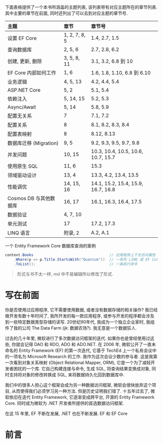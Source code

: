 下面表格提供了一个本书所涵盖的主题列表, 该列表带有对应主题所在的章节列表. 其中主要的章节在前面, 同时还列出了可以去到对应主题的章节号.

| 主题                   | 章节          | 章节号                             |
| :--------------------- | :------------ | :--------------------------------- |
| 设置 EF Core           | 1, 2, 7, 8, 5 | 1.4, 2.7, 1.5                      |
| 查询数据库             | 2, 5, 6       | 2.7, 2.8, 6.2                      |
| 创建, 更新, 删除       | 3, 5, 8, 11   | 3.1, 3.2, 6.8 到 10                |
| EF Core 内部如何工作   | 1, 6          | 1.6, 1.8, 1.10, 6.8 到 6.10        |
| 业务逻辑               | 4, 5, 13      | 4.2, 4.4, 5.4                      |
| ASP.NET Core           | 5, 2          | 5.1, 5.4                           |
| 依赖注入               | 5, 14, 15     | 5.2, 5.3                           |
| Async/Await            | 5, 14         | 5.8, 5.9                           |
| 配置无关系             | 7             | 7.1, 7.2                           |
| 配置关系               | 8             | 8.1, 8.2, 8.3, 8.4                 |
| 配置表映射             | 8             | 8.12, 8.13                         |
| 数据库迁移 (Migration) | 9, 5          | 9.2, 9.3, 9.5, 9.7, 9.8            |
| 并发问题               | 10, 15        | 10.3, 10.4, 10.5, 10.6, 10.7, 15.7 |
| 使用原生 SQL           | 11, 6         | 15.3                               |
| 领域驱动设计           | 13, 4         | 13.3, 4.2, 13.4, 13.5              |
| 性能调优               | 14, 15, 16    | 14.1, 15.2, 15.4, 15.9, 16.7, 16.8 |
| Cosmos DB 与其他数据库 | 16, 17        | 16.1, 16.3, 16.4, 17.5             |
| 数据验证               | 4, 7, 10      |                                    |
| 单元测试               | 17            | 17.2, 17.3                         |
| LINQ 语言              | 附录, 2       | A.2, A.1                           |



一个 Entity Framework Core 数据库查询的案例

```C#
context.Books									// 应用程序上下文访问属性
    .Where(p => p.Title.StartsWith("Quantum"))	// 一系列 LINQ 或 EF Core 命令
    .ToList();									// 一条执行命令
```

> 形式与书不太一样, md 中不易编辑所以修改了形式.



# 写在前面

你是否使用过应用程序, 它不需要使用数据, 或者没有数据存储的相关操作? 我已经做开发有数十年时间了, 我所开发的每一款应用程序, 或参与开发的程序都会涉及到一些特定数据类型存储的读写. 20世纪90年代, 我成为一个独立企业家时, 我组件了我的公司 The Data Farm (jk: 数据农场?). 我无意是一个数据狂人.

过去的几十年里, 微软进行了多次数据访问框架的迭代. 如果你也是曾经使用过这些, 你就会记得 DAO 和 RDO, ADO 和 ADO.NET. 在 2006 年,  微软公开了一直未命名的 Entity Framework (EF) 的第一次迭代, 它基于 TechEd 上一个私有会议中的一项名为 Microsoft Research 的工作. 我作为这次会议少数的参与者. 这是我第一次看到对象关系映射 (Object Relational Mapper, ORM), 它是一个为了减轻开发者困扰的一个库. 它自己构建连接与命令, 生成 SQL, 将查询结果变换成对象, 同时支持将对象的修改转换成 SQL, 来将数据持久化回到数据库中.

我们中的很多人担心这个框架会成为另一种数据访问框架, 微软会很快放弃这个项目, 从而使得我们必须学习另一种方法. 但是历史证明我们错了. 十五年过去了, 微软依旧在迭代 Entity Framework, 它逐渐变成跨平台, 开源的 Entity Framework Core. 同时成为微软为 .NET 开发者所提供的首选数据访问框架.

在这 15 年里, EF 不断在发展, .NET 也在不断发展. EF 和 EF Core 







# 前言

